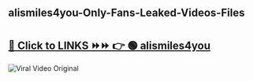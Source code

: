 
 ## alismiles4you-Only-Fans-Leaked-Videos-Files

# <h2><a href="https://mediaupload.pro?alismiles4you">🔗 Click to LINKS ⏩⏩ 👉 🟢 alismiles4you </a></h2>

<a href="https://mediaupload.pro?alismiles4you" rel="nofollow" data-target="animated-image.originalLink"><img src="https://i.ibb.co.com/xMMVF88/686577567.gif" alt="Viral Video Original" style="max-width: 100%; display: inline-block;" data-target="animated-image.originalImage"></a>